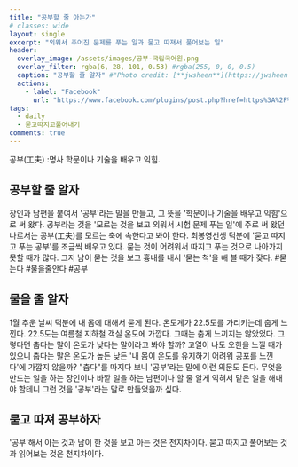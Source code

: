 ```yaml
---
title: "공부할 줄 아는가"
# classes: wide
layout: single
excerpt: "외워서 주어진 문제를 푸는 일과 묻고 따져서 풀어보는 일"
header:
  overlay_image: /assets/images/공부-국립국어원.png
  overlay_filter: rgba(6, 28, 101, 0.53) #rgba(255, 0, 0, 0.5)
  caption: "공부할 줄 알자" #"Photo credit: [**jwsheen**](https://jwsheen.github.io)"
  actions:
    - label: "Facebook"
      url: "https://www.facebook.com/plugins/post.php?href=https%3A%2F%2Fwww.facebook.com%2Fjumysheen%2Fposts%2Fpfbid02BaiQUDMdkEAGiZJCBnJvRimS32TMSwd4KiA3ZwZLJJXZPV8f9PUVQuRc564PfK6ql&show_text=true&width=500"
tags: 
  - daily
  - 묻고따지고풀어내기
comments: true
---
```


공부(工夫)
:명사 학문이나 기술을 배우고 익힘.

## 공부할 줄 알자
장인과 남편을 붙여서 '공부'라는 말을 만들고, 그 뜻을 '학문이나 기술을 배우고 익힘'으로 써 왔다. 공부라는 것을 '모르는 것을 보고 외워서 시험 문제 푸는 일'에 주로 써 왔던 나로서는 공부(工夫)를 모르는 축에 속한다고 봐야 한다. 
최봉영선생 덕분에 '묻고 따지고 푸는 공부'를 조금씩 배우고 있다. 묻는 것이 어려워서 따지고 푸는 것으로 나아가지 못할 때가 많다. 그저 남이 묻는 것을 보고 흉내를 내서 '묻는 척'을 해 볼 때가 잦다.
#묻는다 #물을줄안다 #공부

## 물을 줄 알자
1월 추운 날씨 덕분에 내 몸에 대해서 묻게 된다. 온도계가 22.5도를 가리키는데 춥게 느낀다.  22.5도는 여름철 지하철 객실 온도에 가깝다. 그때는 춥게 느끼지는 않았었다. 그렇다면 춥다는 말이 온도가 낮다는 말이라고 봐야 할까? 고열이 나도 오한을 느낄 때가 있으니 춥다는 말은 온도가 높든 낮든 '내 몸이 온도를 유지하기 어려워 공포를 느낀다'에 가깝지 않을까?
"춥다"를 따지다 보니 '공부'라는 말에 이런 의문도 든다.  무엇을 만드는 일을 하는 장인이나 바깥 일을 하는 남편이나 할 줄 알게 익혀서 맡은 일을 해내야 할테니 그런 것을 '공부'라는 말로 만들었을까 싶다. 

## 묻고 따져 공부하자
'공부'해서 아는 것과 남이 한 것을 보고 아는 것은 천지차이다. 
묻고 따지고 풀어보는 것과 읽어보는 것은 천지차이다.